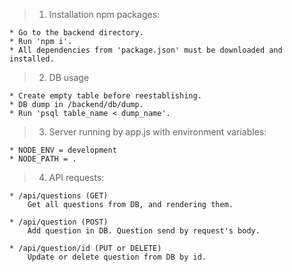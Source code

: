 > 1. Installation npm packages:

    * Go to the backend directory.
    * Run 'npm i'.
    * All dependencies from 'package.json' must be downloaded and installed.
> 2. DB usage

    * Create empty table before reestablishing.
    * DB dump in /backend/db/dump.
    * Run 'psql table_name < dump_name'.
> 3. Server running by app.js with environment variables:

    * NODE_ENV = development
    * NODE_PATH = .
> 4. API requests:

    * /api/questions (GET)
        Get all questions from DB, and rendering them.

    * /api/question (POST)
        Add question in DB. Question send by request's body.

    * /api/question/id (PUT or DELETE)
        Update or delete question from DB by id.

